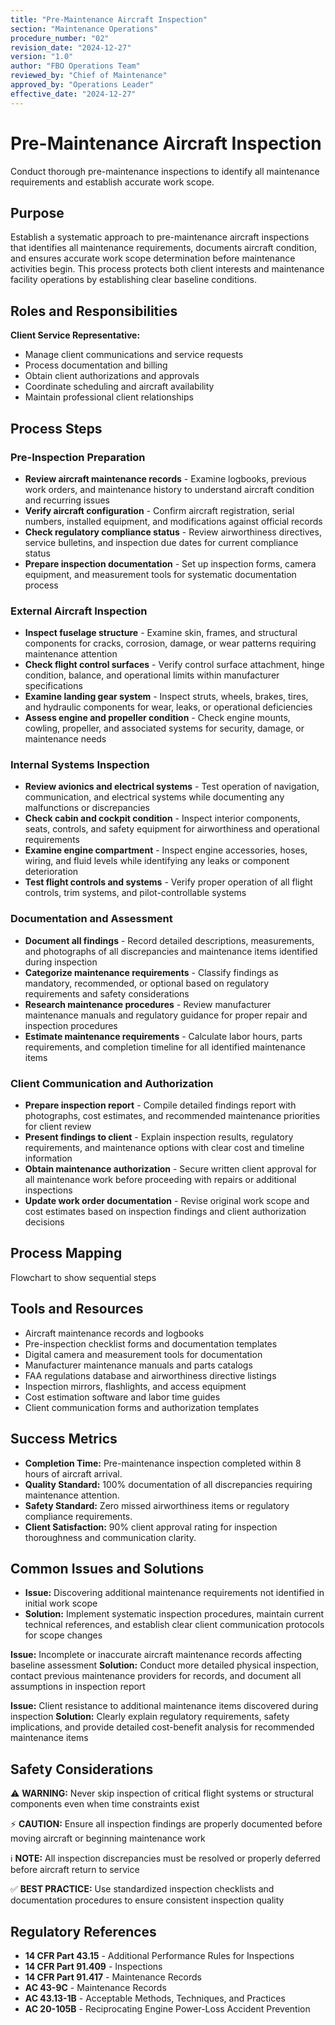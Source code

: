 ```yaml
---
title: "Pre-Maintenance Aircraft Inspection"
section: "Maintenance Operations"
procedure_number: "02"
revision_date: "2024-12-27"
version: "1.0"
author: "FBO Operations Team"
reviewed_by: "Chief of Maintenance"
approved_by: "Operations Leader"
effective_date: "2024-12-27"
---
```


# Pre-Maintenance Aircraft Inspection

Conduct thorough pre-maintenance inspections to identify all maintenance requirements and establish accurate work scope.

## Purpose

Establish a systematic approach to pre-maintenance aircraft inspections that identifies all maintenance requirements, documents aircraft condition, and ensures accurate work scope determination before maintenance activities begin. This process protects both client interests and maintenance facility operations by establishing clear baseline conditions.

## Roles and Responsibilities

**Client Service Representative:**

- Manage client communications and service requests
- Process documentation and billing
- Obtain client authorizations and approvals
- Coordinate scheduling and aircraft availability
- Maintain professional client relationships
## Process Steps

### Pre-Inspection Preparation

- **Review aircraft maintenance records** - Examine logbooks, previous work orders, and maintenance history to understand aircraft condition and recurring issues
- **Verify aircraft configuration** - Confirm aircraft registration, serial numbers, installed equipment, and modifications against official records
- **Check regulatory compliance status** - Review airworthiness directives, service bulletins, and inspection due dates for current compliance status
- **Prepare inspection documentation** - Set up inspection forms, camera equipment, and measurement tools for systematic documentation process

### External Aircraft Inspection

- **Inspect fuselage structure** - Examine skin, frames, and structural components for cracks, corrosion, damage, or wear patterns requiring maintenance attention
- **Check flight control surfaces** - Verify control surface attachment, hinge condition, balance, and operational limits within manufacturer specifications
- **Examine landing gear system** - Inspect struts, wheels, brakes, tires, and hydraulic components for wear, leaks, or operational deficiencies
- **Assess engine and propeller condition** - Check engine mounts, cowling, propeller, and associated systems for security, damage, or maintenance needs

### Internal Systems Inspection

- **Review avionics and electrical systems** - Test operation of navigation, communication, and electrical systems while documenting any malfunctions or discrepancies
- **Check cabin and cockpit condition** - Inspect interior components, seats, controls, and safety equipment for airworthiness and operational requirements
- **Examine engine compartment** - Inspect engine accessories, hoses, wiring, and fluid levels while identifying any leaks or component deterioration
- **Test flight controls and systems** - Verify proper operation of all flight controls, trim systems, and pilot-controllable systems

### Documentation and Assessment

- **Document all findings** - Record detailed descriptions, measurements, and photographs of all discrepancies and maintenance items identified during inspection
- **Categorize maintenance requirements** - Classify findings as mandatory, recommended, or optional based on regulatory requirements and safety considerations
- **Research maintenance procedures** - Review manufacturer maintenance manuals and regulatory guidance for proper repair and inspection procedures
- **Estimate maintenance requirements** - Calculate labor hours, parts requirements, and completion timeline for all identified maintenance items

### Client Communication and Authorization

- **Prepare inspection report** - Compile detailed findings report with photographs, cost estimates, and recommended maintenance priorities for client review
- **Present findings to client** - Explain inspection results, regulatory requirements, and maintenance options with clear cost and timeline information
- **Obtain maintenance authorization** - Secure written client approval for all maintenance work before proceeding with repairs or additional inspections
- **Update work order documentation** - Revise original work scope and cost estimates based on inspection findings and client authorization decisions

## Process Mapping

Flowchart to show sequential steps

## Tools and Resources

- Aircraft maintenance records and logbooks
- Pre-inspection checklist forms and documentation templates
- Digital camera and measurement tools for documentation
- Manufacturer maintenance manuals and parts catalogs
- FAA regulations database and airworthiness directive listings
- Inspection mirrors, flashlights, and access equipment
- Cost estimation software and labor time guides
- Client communication forms and authorization templates

## Success Metrics

- **Completion Time:** Pre-maintenance inspection completed within 8 hours of aircraft arrival.
- **Quality Standard:** 100% documentation of all discrepancies requiring maintenance attention.
- **Safety Standard:** Zero missed airworthiness items or regulatory compliance requirements.
- **Client Satisfaction:** 90% client approval rating for inspection thoroughness and communication clarity.


## Common Issues and Solutions

- **Issue:** Discovering additional maintenance requirements not identified in initial work scope
- **Solution:** Implement systematic inspection procedures, maintain current technical references, and establish clear client communication protocols for scope changes






**Issue:** Incomplete or inaccurate aircraft maintenance records affecting baseline assessment
**Solution:** Conduct more detailed physical inspection, contact previous maintenance providers for records, and document all assumptions in inspection report

**Issue:** Client resistance to additional maintenance items discovered during inspection
**Solution:** Clearly explain regulatory requirements, safety implications, and provide detailed cost-benefit analysis for recommended maintenance items

## Safety Considerations

⚠️ **WARNING:** Never skip inspection of critical flight systems or structural components even when time constraints exist



⚡ **CAUTION:** Ensure all inspection findings are properly documented before moving aircraft or beginning maintenance work

ℹ️ **NOTE:** All inspection discrepancies must be resolved or properly deferred before aircraft return to service

✅ **BEST PRACTICE:** Use standardized inspection checklists and documentation procedures to ensure consistent inspection quality

## Regulatory References

- **14 CFR Part 43.15** - Additional Performance Rules for Inspections
- **14 CFR Part 91.409** - Inspections
- **14 CFR Part 91.417** - Maintenance Records
- **AC 43-9C** - Maintenance Records
- **AC 43.13-1B** - Acceptable Methods, Techniques, and Practices
- **AC 20-105B** - Reciprocating Engine Power-Loss Accident Prevention
